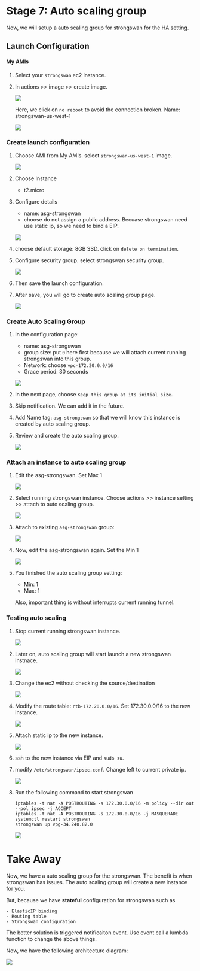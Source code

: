 # Stage 7: Auto scaling group

Now, we will setup a auto scaling group for strongswan for the HA setting.

## Launch Configuration

#### My AMIs

1. Select your `strongswan` ec2 instance.
2. In actions >> image >> create image.

	![](images/lab7/0-action-create-image.png)
	
	Here, we click on `no reboot` to avoid the connection broken.
	Name: strongswan-us-west-1
	
	![](images/lab7/0-create-image.png)

### Create launch configuration

1. Choose AMI from My AMIs. select `strongswan-us-west-1` image.

	![](images/lab7/1-launch-configuration.png)
	
2. Choose Instance
	- t2.micro
3. Configure details
	- name: asg-strongswan
	- choose do not assign a public address. Becuase strongswan need use static ip, so we need to bind a EIP.

	![](images/lab7/2-as-lc-name.png)

4. choose default storage: 8GB SSD. click on `delete on termination`.

5. Configure security group. select strongswan security group.

	![](images/lab7/3-as-lc-sg.png)
	
6. Then save the launch configuration.

7. After save, you will go to create auto scaling group page.

	![](images/lab7/4-as-lc-end.png)

### Create Auto Scaling Group

1. In the configuration page:
	- name: asg-strongswan
	- group size: put `0` here first because we will attach current running strongswan into this group.
	- Network: choose `vpc-172.20.0.0/16`
	- Grace period: 30 seconds

	![](images/lab7/5-asg-create.png) 
	
2. In the next page, choose `Keep this group at its initial size`.
3. Skip notification. We can add it in the future.
4. Add Name tag: `asg-strongswan` so that we will know this instance is created by auto scaling group.
5. Review and create the auto scaling group.

	![](images/lab7/6-asg-created.png)

### Attach an instance to auto scaling group

1. Edit the asg-strongswan. Set Max 1

	![](images/lab7/8-asg-max.png)

2. Select running strongswan instance. Choose actions >> instance setting >> attach to auto scaling group.

	![](images/lab7/7-asg-attach.png)
	
3. Attach to existing `asg-strongswan` group:

	![](images/lab7/9-asg-attach.png)
	
4. Now, edit the asg-strongswan again. Set the Min 1

	![](images/lab7/10-asg-min.png)
	
5. You finished the auto scaling group setting:
	- Min: 1
	- Max: 1
	
	Also, important thing is without interrupts current running tunnel.
	
### Testing auto scaling

1. Stop current running strongswan instance.

	![](images/lab7/11-stop-strongswan.png)
	
2. Later on, auto scaling group will start launch a new strongswan instnace.

	![](images/lab7/12-start-new-strongswan.png)
	
3. Change the ec2 without checking the source/destination

	![](images/lab7/15-ec2-withoutcheck.png)
	
4. Modify the route table: `rtb-172.20.0.0/16`. Set 172.30.0.0/16 to the new instance.
	
	![](images/lab7/16-ec2-rtb.png)


5. Attach static ip to the new instance.

	![](images/lab7/13-eip-strongswan.png)
	
6. ssh to the new instance via EIP and `sudo su`.
7. modify `/etc/strongswan/ipsec.conf`. Change left to current private ip.

	![](images/lab7/14-left-strongswan.png)
	
8. Run the following command to start strongswan
	```
	iptables -t nat -A POSTROUTING -s 172.30.0.0/16 -m policy --dir out --pol ipsec -j ACCEPT
	iptables -t nat -A POSTROUTING -s 172.30.0.0/16 -j MASQUERADE
	systemctl restart strongswan
	strongswan up vpg-34.240.82.0
	```
	
	![](images/lab7/17-connection-rebuilt.png)

# Take Away

Now, we have a auto scaling group for the strongswan. The benefit is when strongswan has issues. The auto scaling group will create a new instance for you.

But, because we have **stateful** configuration for strongswan such as

	- ElasticIP binding
	- Routing table
	- Strongswan configuration

The better solution is triggered notificaiton event. Use event call a lumbda function to change the above things.

Now, we have the following architecture diagram:

![](images/lab7/0-architecture.png)
